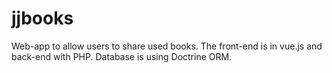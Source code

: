 # jjbooks
Web-app to allow users to share used books. The front-end is in vue.js and back-end with PHP. Database is using Doctrine ORM. 
